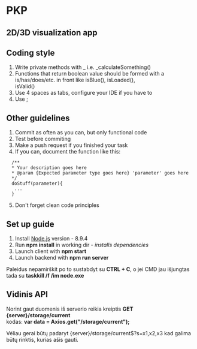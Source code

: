 # PKP

## 2D/3D visualization app

## Coding style
1. Write private methods with _ i.e. _calculateSomething()
2. Functions that return boolean value should be formed with
a is/has/does/etc. in front like isBlue(), isLoaded(),  
isValid()
3. Use 4 spaces as tabs, configure your IDE if you have to
4. Use ;

## Other guidelines
1. Commit as often as you can, but only functional code
2. Test before commiting
3. Make a push request if you finished your task
4. If you can, document the function like this:
```
  /** 
  * Your description goes here
  * @param {Expected parameter type goes here} 'parameter' goes here
  */
  doStuff(parameter){
   ...
  }
```
5. Don't forget clean code principles

## Set up guide

1. Install [Node.js](https://nodejs.org/en/) version - 8.9.4
2. Run **npm install** in working dir  -  *installs dependencies*
3. Launch client with **npm start**
4. Launch backend with **npm run server**

Paleidus nepamirškit po to sustabdyt su **CTRL + C**, o jei CMD jau išjungtas tada su **taskkill /f /im node.exe**

## Vidinis API

Norint gaut duomenis iš serverio reikia kreiptis **GET {server}/storage/current**  
kodas: **var data = Axios.get("/storage/current");**

Vėliau gerai būtų padaryt {server}/storage/current$?s=x1,x2,x3
kad galima būtų rinktis, kurias ašis gauti.